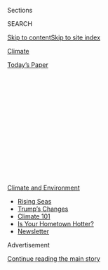 <div id="app">

<div>

<div>

<div>

<div class="NYTAppHideMasthead css-1q2w90k e1suatyy0">

<div class="section css-ui9rw0 e1suatyy2">

<div class="css-eph4ug er09x8g0">

<div class="css-6n7j50">

</div>

<span class="css-1dv1kvn">Sections</span>

<div class="css-10488qs">

<span class="css-1dv1kvn">SEARCH</span>

</div>

[Skip to content](#site-content)[Skip to site
index](#site-index)

</div>

<div id="masthead-section-label" class="css-1wr3we4 eaxe0e00">

[Climate](https://www.nytimes3xbfgragh.onion/section/climate)

</div>

<div class="css-10698na e1huz5gh0">

</div>

</div>

<div id="masthead-bar-one" class="section hasLinks css-15hmgas e1csuq9d3">

<div class="css-uqyvli e1csuq9d0">

</div>

<div class="css-1uqjmks e1csuq9d1">

</div>

<div class="css-9e9ivx">

[](https://myaccount.nytimes3xbfgragh.onion/auth/login?response_type=cookie&client_id=vi)

</div>

<div class="css-1bvtpon e1csuq9d2">

[Today’s
Paper](https://www.nytimes3xbfgragh.onion/section/todayspaper)

</div>

</div>

</div>

</div>

<div data-aria-hidden="false">

<div id="site-content" data-role="main">

<div>

<div class="css-1aor85t" style="opacity:0.000000001;z-index:-1;visibility:hidden">

<div class="css-1hqnpie">

<div class="css-epjblv">

<span class="css-17xtcya">[Climate](/section/climate)</span><span class="css-x15j1o">|</span><span class="css-fwqvlz">E.P.A.
Proposes Airplane Emission Standards That Airlines Already
Meet</span>

</div>

<div class="css-k008qs">

<div class="css-1iwv8en">

<span class="css-18z7m18"></span>

<div>

</div>

</div>

<span class="css-1n6z4y">https://nyti.ms/3hpet4x</span>

<div class="css-1705lsu">

<div class="css-4xjgmj">

<div class="css-4skfbu" data-role="toolbar" data-aria-label="Social Media Share buttons, Save button, and Comments Panel with current comment count" data-testid="share-tools">

  - 
  - 
  - 
  - 
    
    <div class="css-6n7j50">
    
    </div>

  - 

</div>

</div>

</div>

</div>

</div>

</div>

<div id="NYT_TOP_BANNER_REGION" class="css-13pd83m">

<div>

<div id="styln-prism-menu-1591906231550" class="section interactive-content interactive-size-medium css-1edisqu">

<div class="css-17ih8de interactive-body">

<div id="scroll-container" class="css-1gj85ro">

[<span class="styln-title-wrap"><span class="css-1pje3qr">Climate
and</span><span class="css-1pje3qr">
Environment</span></span>](https://www.nytimes3xbfgragh.onion/section/climate?action=click&pgtype=Article&state=default&region=TOP_BANNER&context=storylines_menu)

  - [Rising
    Seas](https://www.nytimes3xbfgragh.onion/2020/07/30/climate/sea-level-inland-floods.html?action=click&pgtype=Article&state=default&region=TOP_BANNER&context=storylines_menu)
  - [Trump’s
    Changes](https://www.nytimes3xbfgragh.onion/interactive/2020/climate/trump-environment-rollbacks.html?action=click&pgtype=Article&state=default&region=TOP_BANNER&context=storylines_menu)
  - [Climate 101](https://www.nytimes3xbfgragh.onion/interactive/2020/04/19/climate/climate-crash-course-1.html?action=click&pgtype=Article&state=default&region=TOP_BANNER&context=storylines_menu)
  - [Is Your Hometown
    Hotter?](https://www.nytimes3xbfgragh.onion/interactive/2018/08/30/climate/how-much-hotter-is-your-hometown.html?action=click&pgtype=Article&state=default&region=TOP_BANNER&context=storylines_menu)
  - [Newsletter](https://www.nytimes3xbfgragh.onion/newsletters/climate-change?action=click&pgtype=Article&state=default&region=TOP_BANNER&context=storylines_menu)

</div>

</div>

</div>

</div>

</div>

<div id="top-wrapper" class="css-1sy8kpn">

<div id="top-slug" class="css-l9onyx">

Advertisement

</div>

[Continue reading the main
story](#after-top)

<div class="ad top-wrapper" style="text-align:center;height:100%;display:block;min-height:250px">

<div id="top" class="place-ad" data-position="top" data-size-key="top">

</div>

</div>

<div id="after-top">

</div>

</div>

<div>

<div id="sponsor-wrapper" class="css-1hyfx7x">

<div id="sponsor-slug" class="css-19vbshk">

Supported by

</div>

[Continue reading the main
story](#after-sponsor)

<div id="sponsor" class="ad sponsor-wrapper" style="text-align:center;height:100%;display:block">

</div>

<div id="after-sponsor">

</div>

</div>

<div class="css-186x18t">

</div>

<div class="css-1vkm6nb ehdk2mb0">

# E.P.A. Proposes Airplane Emission Standards That Airlines Already Meet

</div>

Staving off a lawsuit, the Environmental Protection Agency has proposed
new regulations to hold airlines to the carbon dioxide emissions
standards they created.

<div class="css-79elbk" data-testid="photoviewer-wrapper">

<div class="css-z3e15g" data-testid="photoviewer-wrapper-hidden">

</div>

<div class="css-1a48zt4 ehw59r15" data-testid="photoviewer-children">

![<span class="css-16f3y1r e13ogyst0" data-aria-hidden="true">Critics
say the proposal does little more than codify a set of standards largely
created by the aviation industry
itself.</span><span class="css-cnj6d5 e1z0qqy90" itemprop="copyrightHolder"><span class="css-1ly73wi e1tej78p0">Credit...</span><span><span>Jeff
Swensen/Getty
Images</span></span></span>](https://static01.graylady3jvrrxbe.onion/images/2020/07/22/climate/22CLI-AIRPLANES1/merlin_171045672_cce93e9c-e49d-45f9-af91-2894f34d5670-articleLarge.jpg?quality=75&auto=webp&disable=upscale)

</div>

</div>

<div class="css-18e8msd">

<div class="css-vp77d3 epjyd6m0">

<div class="css-hus3qt ey68jwv0" data-aria-hidden="true">

[![Coral
Davenport](https://static01.graylady3jvrrxbe.onion/images/2018/10/03/multimedia/author-coral-davenport/author-coral-davenport-thumbLarge-v2.png
"Coral Davenport")](https://www.nytimes3xbfgragh.onion/by/coral-davenport)

</div>

<div class="css-1baulvz">

By [<span class="css-1baulvz last-byline" itemprop="name">Coral
Davenport</span>](https://www.nytimes3xbfgragh.onion/by/coral-davenport)

</div>

</div>

  - July 22,
    2020

  - 
    
    <div class="css-4xjgmj">
    
    <div class="css-d8bdto" data-role="toolbar" data-aria-label="Social Media Share buttons, Save button, and Comments Panel with current comment count" data-testid="share-tools">
    
      - 
      - 
      - 
      - 
        
        <div class="css-6n7j50">
        
        </div>
    
      - 
    
    </div>
    
    </div>

</div>

</div>

<div class="section meteredContent css-1r7ky0e" name="articleBody" itemprop="articleBody">

<div class="css-1fanzo5 StoryBodyCompanionColumn">

<div class="css-53u6y8">

WASHINGTON — The Trump administration on Wednesday made public the
federal government’s first proposal to control planet-warming pollution
from airplanes, but the draft regulation would not push the airlines
beyond emissions limits they have set for themselves.

President Trump is still pressing forward on his three-and-a-half-year
rollback of environmental standards, and the proposed airline rule would
stave off an impending lawsuit by putting the federal government in
compliance with a legal requirement that it regulate airplane greenhouse
emissions.

“This is the third time in the past two years that this administration
has taken major action to regulate greenhouse gases in a way that is
legally defensible, reduces CO2 and protects American jobs,” Andrew
Wheeler, the head of the Environmental Protection Agency, said on a
telephone call with reporters Wednesday morning.

Mr. Wheeler said he was referring to a [2019 regulation on greenhouse
emissions from power
plants](https://www.nytimes3xbfgragh.onion/2019/06/19/climate/epa-coal-emissions.html)and
an [April rule governing emissions from vehicle
tailpipes](https://www.nytimes3xbfgragh.onion/2020/03/30/climate/trump-fuel-economy.html).
Both of those rules replaced far more stringent climate change standards
developed by the Obama administration, and in both cases the new rules
allow for more planet-warming emissions than their predecessors.

</div>

</div>

<div class="css-1fanzo5 StoryBodyCompanionColumn">

<div class="css-53u6y8">

The airline rules would be similar; critics say the substance of the
proposal does little more than codify a set of standards largely created
by the aviation industry itself, and is unlikely to diminish the
industry’s contribution to global warming.

The new proposal on airplane emissions, which would be open to public
comment before being legally finalized, is modeled after [a plan drafted
largely by international airline companies and adopted in 2016 by the
International Civil Aviation Organization, a United Nations
body.](https://www.nytimes3xbfgragh.onion/2016/02/09/business/energy-environment/un-agency-proposes-limits-on-airlines-carbon-emissions.html)
That plan required a 4-percent reduction in fuel consumption of new
aircraft starting in 2028 compared with 2015 deliveries.

“The loud and clear message I heard from the airline industry was to
implement” that standard, Mr. Wheeler
said.

<div id="NYT_MAIN_CONTENT_1_REGION" class="css-9tf9ac">

<div>

<div id="styln-prism-guide-1593610178459" class="section interactive-content interactive-size-medium css-1ftcdic">

<div class="css-17ih8de interactive-body">

<div id="prism-freeform-block-37356" class="css-19mumt8" data-role="complementary" data-storyline="Climate and Environment" data-truncated="false" tabindex="0">

<div class="css-a8d9oz">

<div>

[](https://www.nytimes3xbfgragh.onion/section/climate?action=click&pgtype=Article&state=default&region=MAIN_CONTENT_1&context=storylines_keepup)

### Climate and Environment ›

#### Keep Up on the Latest Climate News

Updated July 30, 2020

Here’s what you need to know about the latest climate change news this
week:

  -   - [Floods
        in](https://www.nytimes3xbfgragh.onion/2020/07/30/climate/bangladesh-floods.html?action=click&pgtype=Article&state=default&region=MAIN_CONTENT_1&context=storylines_keepup)[Bangladesh](https://www.nytimes3xbfgragh.onion/2020/07/30/climate/bangladesh-floods.html?action=click&pgtype=Article&state=default&region=MAIN_CONTENT_1&context=storylines_keepup)
        are punishing the people least responsible for climate change.
      - As climate change raises sea levels, [storm surges and high
        tides](https://www.nytimes3xbfgragh.onion/2020/07/30/climate/sea-level-inland-floods.html?action=click&pgtype=Article&state=default&region=MAIN_CONTENT_1&context=storylines_keepup)
        are likely to push farther inland.
      - The E.P.A. inspector general plans to investigate whether a
        rollback of fuel efficiency standards [violated government
        rules](https://www.nytimes3xbfgragh.onion/2020/07/27/climate/trump-fuel-efficiency-rule.html?action=click&pgtype=Article&state=default&region=MAIN_CONTENT_1&context=storylines_keepup).

<div id="styln-survey-component-37356" class="styln-survey-component">

</div>

</div>

</div>

</div>

</div>

</div>

</div>

</div>

Airline manufacturers praised the rule. Bryan Watt, a spokesman for
Boeing, called the new rule “a major step forward for protecting the
environment and supporting sustainable growth of commercial aviation and
the United States economy.”

</div>

</div>

<div class="css-1fanzo5 StoryBodyCompanionColumn">

<div class="css-53u6y8">

Environmentalists have long said aviation emissions need to be reduced
to prevent the worst effects of global warming. Air travel accounts for
about 2.5 percent of global carbon dioxide emissions, a far smaller
share than emissions from passenger cars or power plants. But those
emissions are projected to triple by 2050, according to the
International Civil Aviation Organization.

</div>

</div>

<div class="css-79elbk" data-testid="photoviewer-wrapper">

<div class="css-z3e15g" data-testid="photoviewer-wrapper-hidden">

</div>

<div class="css-1a48zt4 ehw59r15" data-testid="photoviewer-children">

![<span class="css-16f3y1r e13ogyst0" data-aria-hidden="true">Andrew
Wheeler, the E.P.A. administrator, before a Senate committee hearing in
May.</span><span class="css-cnj6d5 e1z0qqy90" itemprop="copyrightHolder"><span class="css-1ly73wi e1tej78p0">Credit...</span><span>Pool
photo by Al
Drago</span></span>](https://static01.graylady3jvrrxbe.onion/images/2020/07/22/climate/22CLI-AIRPLANES2/merlin_172676196_96ac55d0-3bc6-4a6a-8cd6-b341ea3ad540-articleLarge.jpg?quality=75&auto=webp&disable=upscale)

</div>

</div>

<div class="css-1fanzo5 StoryBodyCompanionColumn">

<div class="css-53u6y8">

Analysts and environmentalists said the neither the existing United
Nations standard nor its formal adoption by the United States would do
anything to lower aviation emissions because the airline industry met
that standard years ago.

“Those standards are just a joke,” said Clare Lakewood, an attorney with
the Center for Biological Diversity, an advocacy group. “They don’t
require any meaningful emissions reductions.”

Daniel Rutherford, program director for aviation with the International
Council for Clean Transportation, said the standard would not require
any new investment in fuel-efficient technology. According to an
upcoming analysis by Mr. Rutherford’s group, new aircraft had met the
2028 standard by 2016.

The future of the proposal will be determined by the results of the
November election. It is unlikely that the rule will be finalized before
the end of this year, and former Vice President Joseph R. Biden Jr. has
campaigned on [a platform of aggressive climate
action](https://www.nytimes3xbfgragh.onion/2020/07/15/climate/trump-biden-environment.html).
If he wins the presidency, his administration would most likely ignore
the Trump proposal and write a new, more stringent one.

The Trump administration’s adoption of the aviation pollution standard
appears timed to avoid a lawsuit that would compel it to begin
regulating airplane emissions.

Because the aircraft manufacturers around the world must demonstrate
that they are in compliance with the United Nations standard, airlines
in the United States had asked the Trump administration to enact a
domestic version of that standard. That way, companies could continue to
sell American-made planes abroad.

</div>

</div>

<div class="css-1fanzo5 StoryBodyCompanionColumn">

<div class="css-53u6y8">

Last year, Nancy Young, the vice president for environmental affairs at
Airlines for America, a group that lobbies for the airline industry,
testified to Congress that her members needed the federal government to
create a legal certification demonstrating that American-made aircraft
comply with the international standard.

“If U.S. aircraft manufacturers cannot have their products certified to
the internationally agreed standards, U.S. airlines will not be able to
purchase these aircraft for international service,” she said.

In 2016, [the Obama administration released a legal conclusion known as
an “endangerment finding,” which determined that the planet-warming
pollution produced by airplanes endangers human health by contributing
to climate
change](https://www.nytimes3xbfgragh.onion/2016/07/26/us/politics/epa-airplane-pollution.html).
The endangerment finding did not include the details of a regulation,
but it set off a legal requirement under the Clean Air Act for the
E.P.A. to establish a rule.

In January, several environmental groups filed a legal notice of their
intent to sue the Trump administration for its failure to meet that
requirement, giving 180 days notice. That notice expires on July 28, but
with the release of the draft rule, the environmental groups no longer
have grounds to sue the administration to release a regulation on
aviation pollution.

</div>

</div>

<div>

</div>

<div class="css-1fanzo5 StoryBodyCompanionColumn">

<div class="css-53u6y8">

<div class="css-1q1hscp">

<div class="css-1xk4eoy">

<div id="CLIM">

</div>

</div>

</div>

</div>

</div>

</div>

<div>

</div>

<div>

</div>

<div>

</div>

<div>

<div id="bottom-wrapper" class="css-1ede5it">

<div id="bottom-slug" class="css-l9onyx">

Advertisement

</div>

[Continue reading the main
story](#after-bottom)

<div id="bottom" class="ad bottom-wrapper" style="text-align:center;height:100%;display:block;min-height:90px">

</div>

<div id="after-bottom">

</div>

</div>

</div>

</div>

</div>

## Site Index

<div>

</div>

## Site Information Navigation

  - [© <span>2020</span> <span>The New York Times
    Company</span>](https://help.nytimes3xbfgragh.onion/hc/en-us/articles/115014792127-Copyright-notice)

<!-- end list -->

  - [NYTCo](https://www.nytco.com/)
  - [Contact
    Us](https://help.nytimes3xbfgragh.onion/hc/en-us/articles/115015385887-Contact-Us)
  - [Work with us](https://www.nytco.com/careers/)
  - [Advertise](https://nytmediakit.com/)
  - [T Brand Studio](http://www.tbrandstudio.com/)
  - [Your Ad
    Choices](https://www.nytimes3xbfgragh.onion/privacy/cookie-policy#how-do-i-manage-trackers)
  - [Privacy](https://www.nytimes3xbfgragh.onion/privacy)
  - [Terms of
    Service](https://help.nytimes3xbfgragh.onion/hc/en-us/articles/115014893428-Terms-of-service)
  - [Terms of
    Sale](https://help.nytimes3xbfgragh.onion/hc/en-us/articles/115014893968-Terms-of-sale)
  - [Site
    Map](https://spiderbites.nytimes3xbfgragh.onion)
  - [Help](https://help.nytimes3xbfgragh.onion/hc/en-us)
  - [Subscriptions](https://www.nytimes3xbfgragh.onion/subscription?campaignId=37WXW)

</div>

</div>

</div>

</div>
